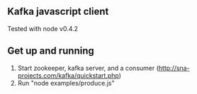 Kafka javascript client
-----------------------
Tested with node v0.4.2

Get up and running
------------------
1. Start zookeeper, kafka server, and a consumer (http://sna-projects.com/kafka/quickstart.php)
2. Run "node examples/produce.js"

